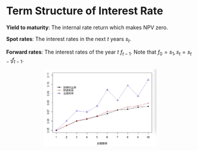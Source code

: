 # Term Structure of Interest Rate

**Yield to maturity**: The internal rate return which makes NPV zero.

**Spot rates**: The interest rates in the next $t$ years $s_t$.

**Forward rates**: The interest rates of the year $t$ $f_{t-1}$. Note that $f_0=s_1, s_t=s_{t-1}f_{t-1}$.

<img src="./plots/term_structure.png" width="60%" style="display: block; margin: auto;" />






